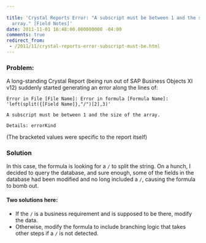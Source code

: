 ```yaml
---
 
title: 'Crystal Reports Error: "A subscript must be between 1 and the size of the
  array." [Field Notes]'
date: 2011-11-01 16:48:00.000000000 -04:00
comments: true
redirect_from: 
 - /2011/11/crystal-reports-error-subscript-must-be.html
---
```

### Problem:

A long-standing Crystal Report (being run out of SAP Business Objects XI v12) suddenly started generating an error along the lines of:

```output
Error in File [File Name]: Error in formula [Formula Name]: 'left(split({[Field Name]},"/")[2],3)'

A subscript must be between 1 and the size of the array.

Details: errorKind
```

(The bracketed values were specific to the report itself)

### Solution

In this case, the formula is looking for a `/` to split the string. On a hunch, I decided to query the database, and sure enough, some of the fields in the database had been modified and no long included a `/`, causing the formula to bomb out.

#### Two solutions here:

* If the `/` is a business requirement and is supposed to be there, modify the data.
* Otherwise, modify the formula to include branching logic that takes other steps if a `/` is not detected.
